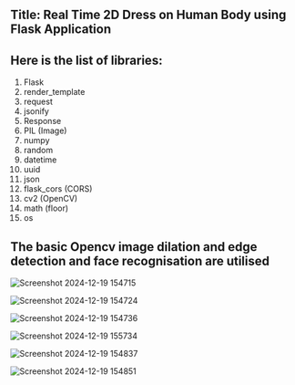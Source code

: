 ## Title: Real Time 2D Dress on Human Body using Flask Application

## Here is the list of libraries:
1. Flask  
2. render_template  
3. request  
4. jsonify  
5. Response  
6. PIL (Image)  
7. numpy  
8. random  
9. datetime  
10. uuid  
11. json  
12. flask_cors (CORS)  
13. cv2 (OpenCV)  
14. math (floor)  
15. os


## The basic Opencv image dilation and edge detection and face recognisation are utilised

![Screenshot 2024-12-19 154715](https://github.com/user-attachments/assets/d5d0da7a-22a1-4863-8362-5139191e8a9b)


![Screenshot 2024-12-19 154724](https://github.com/user-attachments/assets/8af3daec-fc1d-4eb8-824e-ba2ea06743d6)


![Screenshot 2024-12-19 154736](https://github.com/user-attachments/assets/eca3c471-6315-4cd0-9f7f-7db2464bd3c1)


![Screenshot 2024-12-19 155734](https://github.com/user-attachments/assets/c8924f46-1b26-4beb-9e33-3500d5aac978)


![Screenshot 2024-12-19 154837](https://github.com/user-attachments/assets/79de60ce-35ce-4527-931e-e4a8ff660711)



![Screenshot 2024-12-19 154851](https://github.com/user-attachments/assets/1498d5cf-1fa2-4410-be54-b7e16e4ef7c6)

